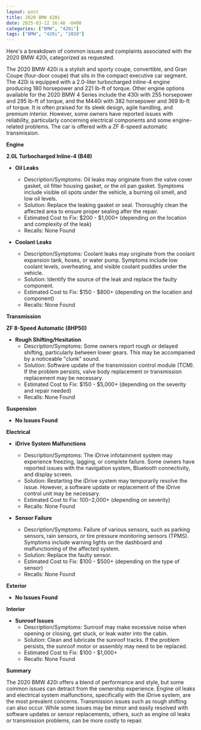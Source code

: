 ```yaml
---
layout: post
title: 2020 BMW 420i
date: 2025-03-12 16:48 -0400
categories: ["BMW", "420i"]
tags: ["BMW", "420i", "2020"]
---
```

Here's a breakdown of common issues and complaints associated with the 2020 BMW 420i, categorized as requested.

The 2020 BMW 420i is a stylish and sporty coupe, convertible, and Gran Coupe (four-door coupe) that sits in the compact executive car segment. The 420i is equipped with a 2.0-liter turbocharged inline-4 engine producing 180 horsepower and 221 lb-ft of torque. Other engine options available for the 2020 BMW 4 Series include the 430i with 255 horsepower and 295 lb-ft of torque, and the M440i with 382 horsepower and 369 lb-ft of torque. It is often praised for its sleek design, agile handling, and premium interior. However, some owners have reported issues with reliability, particularly concerning electrical components and some engine-related problems. The car is offered with a ZF 8-speed automatic transmission.

**Engine**

**2.0L Turbocharged Inline-4 (B48)**

*   **Oil Leaks**
    *   Description/Symptoms: Oil leaks may originate from the valve cover gasket, oil filter housing gasket, or the oil pan gasket. Symptoms include visible oil spots under the vehicle, a burning oil smell, and low oil levels.
    *   Solution: Replace the leaking gasket or seal. Thoroughly clean the affected area to ensure proper sealing after the repair.
    *   Estimated Cost to Fix: $200 - $1,000+ (depending on the location and complexity of the leak)
    * Recalls: None Found

*   **Coolant Leaks**
    *   Description/Symptoms: Coolant leaks may originate from the coolant expansion tank, hoses, or water pump. Symptoms include low coolant levels, overheating, and visible coolant puddles under the vehicle.
    *   Solution: Identify the source of the leak and replace the faulty component.
    *   Estimated Cost to Fix: $150 - $800+ (depending on the location and component)
    * Recalls: None Found

**Transmission**

**ZF 8-Speed Automatic (8HP50)**

*   **Rough Shifting/Hesitation**
    *   Description/Symptoms: Some owners report rough or delayed shifting, particularly between lower gears. This may be accompanied by a noticeable "clunk" sound.
    *   Solution: Software update of the transmission control module (TCM). If the problem persists, valve body replacement or transmission replacement may be necessary.
    *   Estimated Cost to Fix: $150 - $5,000+ (depending on the severity and repair needed)
    * Recalls: None Found

**Suspension**

*   **No Issues Found**

**Electrical**

*   **iDrive System Malfunctions**
    *   Description/Symptoms: The iDrive infotainment system may experience freezing, lagging, or complete failure. Some owners have reported issues with the navigation system, Bluetooth connectivity, and display screen.
    *   Solution: Restarting the iDrive system may temporarily resolve the issue. However, a software update or replacement of the iDrive control unit may be necessary.
    *   Estimated Cost to Fix: $100-$2,000+ (depending on severity)
    * Recalls: None Found

*   **Sensor Failure**
    *   Description/Symptoms: Failure of various sensors, such as parking sensors, rain sensors, or tire pressure monitoring sensors (TPMS). Symptoms include warning lights on the dashboard and malfunctioning of the affected system.
    *   Solution: Replace the faulty sensor.
    *   Estimated Cost to Fix: $100 - $500+ (depending on the type of sensor)
    * Recalls: None Found

**Exterior**

*   **No Issues Found**

**Interior**

*   **Sunroof Issues**
    *   Description/Symptoms: Sunroof may make excessive noise when opening or closing, get stuck, or leak water into the cabin.
    *   Solution: Clean and lubricate the sunroof tracks. If the problem persists, the sunroof motor or assembly may need to be replaced.
    *   Estimated Cost to Fix: $100 - $1,000+
    * Recalls: None Found

**Summary**

The 2020 BMW 420i offers a blend of performance and style, but some common issues can detract from the ownership experience. Engine oil leaks and electrical system malfunctions, specifically with the iDrive system, are the most prevalent concerns. Transmission issues such as rough shifting can also occur. While some issues may be minor and easily resolved with software updates or sensor replacements, others, such as engine oil leaks or transmission problems, can be more costly to repair.

